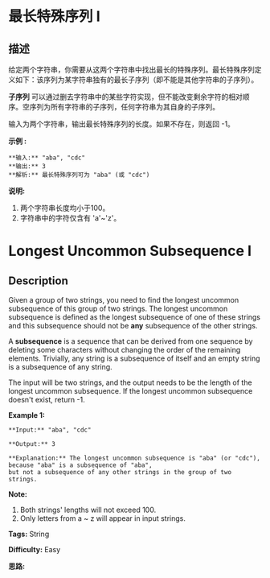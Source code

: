 # 最长特殊序列 Ⅰ

## 描述

给定两个字符串，你需要从这两个字符串中找出最长的特殊序列。最长特殊序列定义如下：该序列为某字符串独有的最长子序列（即不能是其他字符串的子序列）。

**子序列** 可以通过删去字符串中的某些字符实现，但不能改变剩余字符的相对顺序。空序列为所有字符串的子序列，任何字符串为其自身的子序列。

输入为两个字符串，输出最长特殊序列的长度。如果不存在，则返回 -1。

**示例 :**

    
    
    **输入:** "aba", "cdc"
    **输出:** 3
    **解析:** 最长特殊序列可为 "aba" (或 "cdc")
    

**说明:**

  1. 两个字符串长度均小于100。
  2. 字符串中的字符仅含有 'a'~'z'。



# Longest Uncommon Subsequence I 

## Description



Given a group of two strings, you need to find the longest uncommon subsequence of this group of two strings. The longest uncommon subsequence is defined as the longest subsequence of one of these strings and this subsequence should not be **any** subsequence of the other strings.

A **subsequence** is a sequence that can be derived from one sequence by deleting some characters without changing the order of the remaining elements. Trivially, any string is a subsequence of itself and an empty string is a subsequence of any string.

The input will be two strings, and the output needs to be the length of the longest uncommon subsequence. If the longest uncommon subsequence doesn't exist, return -1.

**Example 1:**  

    
    
    **Input:** "aba", "cdc"
    **Output:** 3
    **Explanation:** The longest uncommon subsequence is "aba" (or "cdc"),   
    because "aba" is a subsequence of "aba",   
    but not a subsequence of any other strings in the group of two strings. 
    

**Note:**

  1. Both strings' lengths will not exceed 100.
  2. Only letters from a ~ z will appear in input strings. 


**Tags:** String

**Difficulty:** Easy

**思路:**
